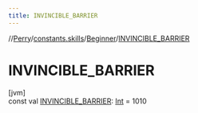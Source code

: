 ```yaml
---
title: INVINCIBLE_BARRIER
---
```

//[Perry](../../../index.html)/[constants.skills](../index.html)/[Beginner](index.html)/[INVINCIBLE_BARRIER](-i-n-v-i-n-c-i-b-l-e_-b-a-r-r-i-e-r.html)



# INVINCIBLE_BARRIER



[jvm]\
const val [INVINCIBLE_BARRIER](-i-n-v-i-n-c-i-b-l-e_-b-a-r-r-i-e-r.html): [Int](https://kotlinlang.org/api/latest/jvm/stdlib/kotlin/-int/index.html) = 1010





